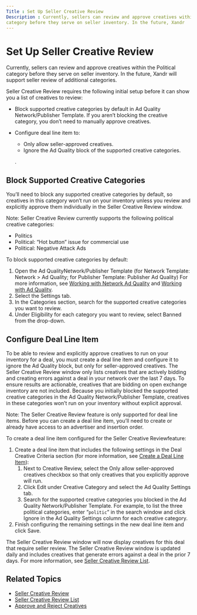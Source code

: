 ```yaml
---
Title : Set Up Seller Creative Review
Description : Currently, sellers can review and approve creatives within the Political
category before they serve on seller inventory. In the future, Xandr
---
```



# Set Up Seller Creative Review



Currently, sellers can review and approve creatives within the Political
category before they serve on seller inventory. In the future, Xandr
will support seller review of additional categories.



Seller Creative Review requires the following initial setup before it
can show you a list of creatives to review:

- Block supported creative categories by default in
  Ad Quality Network/Publisher
  Template. If you aren’t blocking the creative category, you
  don’t need to manually approve creatives.
- Configure deal line item to:
  - Only allow seller-approved creatives.
  - Ignore the Ad Quality block of the
    supported creative categories.

  .



<div id="set-up-seller-creative-review__section-4d7f9153-873a-44c8-ba86-1832c0fff667"
>

## Block Supported Creative Categories

<div id="set-up-seller-creative-review__p-75465603-902e-4d52-91f6-aba2ee038b4e"
>

You’ll need to block any supported creative categories by default, so
creatives in this category won’t run on your inventory unless you review
and explicitly approve them individually in the
Seller Creative Review window.

<div id="set-up-seller-creative-review__note-2796c1ca-bac0-47eb-81c7-d6e96348315e"


Note: Seller Creative Review currently
supports the following political creative categories:

- Politics
- Political: “Hot button” issue for
  commercial use 
- Political: Negative Attack Ads 





<div id="set-up-seller-creative-review__p-88f86e2a-083e-40a6-9238-2fbe0fb6a4f1"
>

To block supported creative categories by default:

1.  Open the Ad QualityNetwork/Publisher
    Template (for Network Template:
    Network
    \>  Ad Quality; for
    Publisher Template:
    Publisher
    Ad Quality) For more information, see
    <a href="working-with-network-ad-quality.html" class="xref">Working with
    Network Ad Quality</a> and
    <a href="working-with-publisher-ad-quality.html" class="xref">Working
    with Ad Quality</a>.
2.  Select the Settings tab.
3.  In the Categories section, search
    for the supported creative categories you want to review.
4.  Under Eligibility for each
    category you want to review, select
    Banned from the drop-down.





<div id="set-up-seller-creative-review__section-ce2534e1-ae0c-495f-93bd-185d8325629f"
>

## Configure Deal Line Item

To be able to review and explicitly approve creatives to run on your
inventory for a deal, you must create a deal line item and configure it
to ignore the Ad Quality block, but
only for seller-approved creatives. The
Seller Creative Review window only
lists creatives that are actively bidding and creating errors against a
deal in your network over the last 7 days. To ensure results are
actionable, creatives that are bidding on open exchange inventory are
not included. Because you initially blocked the supported creative
categories in the Ad Quality
Network/Publisher Template, creatives in these categories won’t
run on your inventory without explicit approval.

<div id="set-up-seller-creative-review__note-63c116eb-811f-4dee-aabf-ccd581ae0e44"


Note: The
Seller Creative Review feature is only
supported for deal line items. Before you can create a deal line item,
you’ll need to create or already have access to an advertiser and
insertion order.



<div id="set-up-seller-creative-review__p-bf796673-e90e-41b1-a5c2-2f2e7d940d04"
>

To create a deal line item configured for the
Seller Creative Reviewfeature:

1.  Create a deal line item that includes the following settings in the
    Deal Creative Criteria section
    (for more information, see
    <a href="create-a-deal-line-item.html" class="xref">Create a Deal Line
    Item</a>):
    1.  Next to Creative Review,
        select the Only allow seller-approved
        creatives checkbox so that only creatives that you
        explicitly approve will run.
    2.  Click Edit under
        Creative Category and select
        the Ad Quality Settings tab.
    3.  Search for the supported creative categories you blocked in the
        Ad Quality Network/Publisher
        Template. For example, to list the three political
        categories, enter “`politic`“ in the search window and click
        Ignore in the
        Ad Quality Settings column for
        each creative category.
2.  Finish configuring the remaining settings in the new deal line item
    and click Save.



The Seller Creative Review window will
now display creatives for this deal that require seller review. The
Seller Creative Review window is
updated daily and includes creatives that generate errors against a deal
in the prior 7 days. For more information, see
<a href="seller-creative-review-list.html" class="xref"
title="The Seller Creative Review window lets sellers review a list of pending, approved, and rejected creatives, configure list columns, search for creatives to review, and open creatives in a side pane for more details.">Seller
Creative Review List</a>.



<div id="set-up-seller-creative-review__section_qbx_5zq_dtb"
>

## Related Topics

- <a href="seller-creative-review.html" class="xref"
  title="Sellers can use Microsoft Monetize Seller Creative Review to review and approve creatives before they serve on seller inventory.">Seller
  Creative Review</a>
- <a href="seller-creative-review-list.html" class="xref"
  title="The Seller Creative Review window lets sellers review a list of pending, approved, and rejected creatives, configure list columns, search for creatives to review, and open creatives in a side pane for more details.">Seller
  Creative Review List</a>
- <a href="approve-and-reject-creatives.html" class="xref"
  title="Sellers can open each creative in a side pane to preview the creative, click through to its destination URL, see important creative details, and accept or reject the creative.">Approve
  and Reject Creatives</a>






